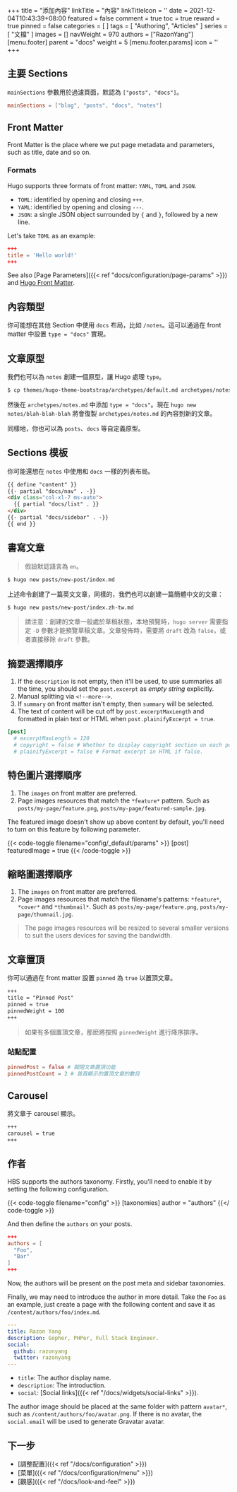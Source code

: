 +++
title = "添加內容"
linkTitle = "內容"
linkTitleIcon = '<i class="fas fa-newspaper fa-fw"></i>'
date = 2021-12-04T10:43:39+08:00
featured = false
comment = true
toc = true
reward = true
pinned = false
categories = [
]
tags = [
  "Authoring",
  "Articles"
]
series = [
  "文檔"
]
images = []
navWeight = 970
authors = ["RazonYang"]
[menu.footer]
  parent = "docs"
  weight = 5
  [menu.footer.params]
    icon = '<i class="fas fa-newspaper fa-fw"></i>'
+++

## 主要 Sections

`mainSections` 參數用於過濾頁面，默認為 `["posts", "docs"]`。

```toml {title="config/_default/params.toml"}
mainSections = ["blog", "posts", "docs", "notes"]
```

## Front Matter

Front Matter is the place where we put page metadata and parameters, such as title, date and so on.

### Formats

Hugo supports three formats of front matter: `YAML`, `TOML` and `JSON`.

- `TOML`: identified by opening and closing `+++`.
- `YAML`: identified by opening and closing `---`.
- `JSON`: a single JSON object surrounded by `{` and `}`, followed by a new line.

Let's take `TOML` as an example:

```toml
+++
title = 'Hello world!'
+++
```

See also [Page Parameters]({{< ref "docs/configuration/page-params" >}}) and [Hugo Front Matter](https://gohugo.io/content-management/front-matter).

## 內容類型

你可能想在其他 Section 中使用 `docs` 布局，比如 `/notes`。這可以通過在 front matter 中設置 `type = "docs"` 實現。 

## 文章原型

我們也可以為 `notes` 創建一個原型，讓 Hugo 處理 `type`。

```bash
$ cp themes/hugo-theme-bootstrap/archetypes/default.md archetypes/notes.md
```

然後在 `archetypes/notes.md` 中添加 `type = "docs"`。現在 `hugo new notes/blah-blah-blah` 將會復製 `archetypes/notes.md` 的內容到新的文章。

同樣地，你也可以為 `posts`、`docs` 等自定義原型。

## Sections 模板

你可能還想在 `notes` 中使用和 `docs` 一樣的列表布局。

```html {title="layouts/notes/list.html"}
{{ define "content" }}
{{- partial "docs/nav" . -}}
<div class="col-xl-7 ms-auto">
  {{ partial "docs/list" . }}
</div>
{{- partial "docs/sidebar" . -}}
{{ end }}
```

## 書寫文章

> 假設默認語言為 `en`。

```bash
$ hugo new posts/new-post/index.md
```

上述命令創建了一篇英文文章，同樣的，我們也可以創建一篇簡體中文的文章：

```bash
$ hugo new posts/new-post/index.zh-tw.md
```

> 請注意：創建的文章一般處於草稿狀態，本地預覽時，`hugo server` 需要指定 `-D` 參數才能預覽草稿文章。文章發佈時，需要將 `draft` 改為 `false`，或者直接移除 `draft` 參數。

## 摘要選擇順序

1. If the `description` is not empty, then it'll be used, to use summaries all the time, you should set the `post.excerpt` as _empty string_ explicitly.
1. Manual splitting via <code>&lt;!--more--&gt;</code>.
1. If `summary` on front matter isn't empty, then `summary` will be selected.
1. The text of content will be cut off by `post.excerptMaxLength` and formatted in plain text or HTML when `post.plainifyExcerpt = true`.

```toml {title="config/_default/params.toml"}
[post]
  # excerptMaxLength = 120
  # copyright = false # Whether to display copyright section on each post.
  # plainifyExcerpt = false # Format excerpt in HTML if false.
```

## 特色圖片選擇順序

1. The `images` on front matter are preferred.
1. Page images resources that match the `*feature*` pattern. Such as `posts/my-page/feature.png`, `posts/my-page/featured-sample.jpg`.

The featured image doesn't show up above content by default, you'll need to turn on this feature by following parameter.

{{< code-toggle filename="config/_default/params" >}}
[post]
  featuredImage = true
{{< /code-toggle >}}

## 縮略圖選擇順序

1. The `images` on front matter are preferred.
1. Page images resources that match the filename's patterns: `*feature*`, `*cover*` and `*thumbnail*`. Such as `posts/my-page/feature.png`, `posts/my-page/thumnail.jpg`.

> The page images resources will be resized to several smaller versions to suit the users devices for saving the bandwidth.

## 文章置頂

你可以通過在 front matter 設置 `pinned` 為 `true` 以置頂文章。

```markdown
+++
title = "Pinned Post"
pinned = true
pinnedWeight = 100
+++
```

> 如果有多個置頂文章，那麽將按照 `pinnedWeight` 進行降序排序。

### 站點配置

```toml {title="config/_default/params.toml"}
pinnedPost = false # 關閉文章置頂功能
pinnedPostCount = 2 # 首頁顯示的置頂文章的數目
```

## Carousel

將文章于 carousel 顯示。

```markdown
+++
carousel = true
+++
```

## 作者

HBS supports the authors taxonomy. Firstly, you'll need to enable it by setting the following configuration.

{{< code-toggle filename="config" >}}
[taxonomies]
  author = "authors"
{{</ code-toggle >}}

And then define the `authors` on your posts.

```toml
+++
authors = [
  "Foo",
  "Bar"
]
+++
```

Now, the authors will be present on the post meta and sidebar taxonomies.

Finally, we may need to introduce the author in more detail. Take the `Foo` as an example, just create a page with the following content and save it as `/content/authors/foo/index.md`.

```yaml
---
title: Razon Yang
description: Gopher, PHPer, Full Stack Engineer.
social:
  github: razonyang
  twitter: razonyang
---
```

- `title`: The author display name.
- `description`: The introduction.
- `social`: [Social links]({{< ref "/docs/widgets/social-links" >}}).

The author image should be placed at the same folder with pattern `avatar*`, such as `/content/authors/foo/avatar.png`. If there is no avatar, the `social.email` will be used to generate Gravatar avatar.

## 下一步

- [調整配置]({{< ref "/docs/configuration" >}})
- [菜單]({{< ref "/docs/configuration/menu" >}})
- [觀感]({{< ref "/docs/look-and-feel" >}})
